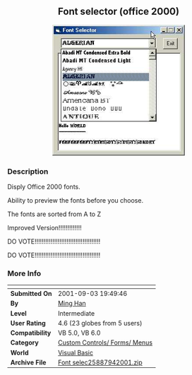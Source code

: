 ﻿<div align="center">

## Font selector \(office 2000\)

<img src="PIC200193916444039.jpg">
</div>

### Description

Disply Office 2000 fonts.

Ability to preview the fonts before you choose.

The fonts are sorted from A to Z

Improved Version!!!!!!!!!!!!!

DO VOTE!!!!!!!!!!!!!!!!!!!!!!!!!!!!!!!!!!!!!

DO VOTE!!!!!!!!!!!!!!!!!!!!!!!!!!!!!!!!!!!!!
 
### More Info
 


<span>             |<span>
---                |---
**Submitted On**   |2001-09-03 19:49:46
**By**             |[Ming Han](https://github.com/Planet-Source-Code/PSCIndex/blob/master/ByAuthor/ming-han.md)
**Level**          |Intermediate
**User Rating**    |4.6 (23 globes from 5 users)
**Compatibility**  |VB 5\.0, VB 6\.0
**Category**       |[Custom Controls/ Forms/  Menus](https://github.com/Planet-Source-Code/PSCIndex/blob/master/ByCategory/custom-controls-forms-menus__1-4.md)
**World**          |[Visual Basic](https://github.com/Planet-Source-Code/PSCIndex/blob/master/ByWorld/visual-basic.md)
**Archive File**   |[Font selec25887942001\.zip](https://github.com/Planet-Source-Code/ming-han-font-selector-office-2000__1-26932/archive/master.zip)








